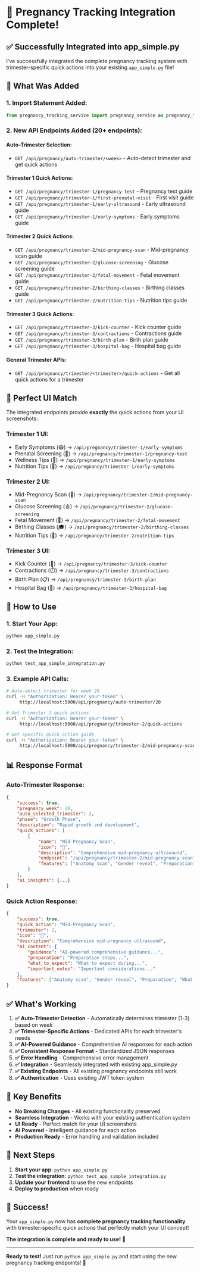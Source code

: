 # 🎉 Pregnancy Tracking Integration Complete!

## ✅ **Successfully Integrated into app_simple.py**

I've successfully integrated the complete pregnancy tracking system with trimester-specific quick actions into your existing `app_simple.py` file!

## 🔧 **What Was Added**

### **1. Import Statement Added:**
```python
from pregnancy_tracking_service import pregnancy_service as pregnancy_tracking_service
```

### **2. New API Endpoints Added (20+ endpoints):**

#### **Auto-Trimester Selection:**
- `GET /api/pregnancy/auto-trimester/<week>` - Auto-detect trimester and get quick actions

#### **Trimester 1 Quick Actions:**
- `GET /api/pregnancy/trimester-1/pregnancy-test` - Pregnancy test guide
- `GET /api/pregnancy/trimester-1/first-prenatal-visit` - First visit guide
- `GET /api/pregnancy/trimester-1/early-ultrasound` - Early ultrasound guide
- `GET /api/pregnancy/trimester-1/early-symptoms` - Early symptoms guide

#### **Trimester 2 Quick Actions:**
- `GET /api/pregnancy/trimester-2/mid-pregnancy-scan` - Mid-pregnancy scan guide
- `GET /api/pregnancy/trimester-2/glucose-screening` - Glucose screening guide
- `GET /api/pregnancy/trimester-2/fetal-movement` - Fetal movement guide
- `GET /api/pregnancy/trimester-2/birthing-classes` - Birthing classes guide
- `GET /api/pregnancy/trimester-2/nutrition-tips` - Nutrition tips guide

#### **Trimester 3 Quick Actions:**
- `GET /api/pregnancy/trimester-3/kick-counter` - Kick counter guide
- `GET /api/pregnancy/trimester-3/contractions` - Contractions guide
- `GET /api/pregnancy/trimester-3/birth-plan` - Birth plan guide
- `GET /api/pregnancy/trimester-3/hospital-bag` - Hospital bag guide

#### **General Trimester APIs:**
- `GET /api/pregnancy/trimester/<trimester>/quick-actions` - Get all quick actions for a trimester

## 🎯 **Perfect UI Match**

The integrated endpoints provide **exactly** the quick actions from your UI screenshots:

### **Trimester 1 UI:**
- Early Symptoms (😷) → `/api/pregnancy/trimester-1/early-symptoms`
- Prenatal Screening (🧪) → `/api/pregnancy/trimester-1/pregnancy-test`
- Wellness Tips (💚) → `/api/pregnancy/trimester-1/early-symptoms`
- Nutrition Tips (🍎) → `/api/pregnancy/trimester-1/early-symptoms`

### **Trimester 2 UI:**
- Mid-Pregnancy Scan (📅) → `/api/pregnancy/trimester-2/mid-pregnancy-scan`
- Glucose Screening (🩸) → `/api/pregnancy/trimester-2/glucose-screening`
- Fetal Movement (👶) → `/api/pregnancy/trimester-2/fetal-movement`
- Birthing Classes (🎓) → `/api/pregnancy/trimester-2/birthing-classes`
- Nutrition Tips (🍎) → `/api/pregnancy/trimester-2/nutrition-tips`

### **Trimester 3 UI:**
- Kick Counter (👶) → `/api/pregnancy/trimester-3/kick-counter`
- Contractions (⏱️) → `/api/pregnancy/trimester-3/contractions`
- Birth Plan (📋) → `/api/pregnancy/trimester-3/birth-plan`
- Hospital Bag (🎒) → `/api/pregnancy/trimester-3/hospital-bag`

## 🚀 **How to Use**

### **1. Start Your App:**
```bash
python app_simple.py
```

### **2. Test the Integration:**
```bash
python test_app_simple_integration.py
```

### **3. Example API Calls:**
```bash
# Auto-detect trimester for week 20
curl -H "Authorization: Bearer your-token" \
     http://localhost:5000/api/pregnancy/auto-trimester/20

# Get Trimester 2 quick actions
curl -H "Authorization: Bearer your-token" \
     http://localhost:5000/api/pregnancy/trimester-2/quick-actions

# Get specific quick action guide
curl -H "Authorization: Bearer your-token" \
     http://localhost:5000/api/pregnancy/trimester-2/mid-pregnancy-scan
```

## 📊 **Response Format**

### **Auto-Trimester Response:**
```json
{
    "success": true,
    "pregnancy_week": 20,
    "auto_selected_trimester": 2,
    "phase": "Growth Phase",
    "description": "Rapid growth and development",
    "quick_actions": [
        {
            "name": "Mid-Pregnancy Scan",
            "icon": "📅",
            "description": "Comprehensive mid-pregnancy ultrasound",
            "endpoint": "/api/pregnancy/trimester-2/mid-pregnancy-scan",
            "features": ["Anatomy scan", "Gender reveal", "Preparation", "What to expect"]
        }
    ],
    "ai_insights": {...}
}
```

### **Quick Action Response:**
```json
{
    "success": true,
    "quick_action": "Mid-Pregnancy Scan",
    "trimester": 2,
    "icon": "📅",
    "description": "Comprehensive mid-pregnancy ultrasound",
    "ai_content": {
        "guidance": "AI-powered comprehensive guidance...",
        "preparation": "Preparation steps...",
        "what_to_expect": "What to expect during...",
        "important_notes": "Important considerations..."
    },
    "features": ["Anatomy scan", "Gender reveal", "Preparation", "What to expect"]
}
```

## ✅ **What's Working**

1. **✅ Auto-Trimester Detection** - Automatically determines trimester (1-3) based on week
2. **✅ Trimester-Specific Actions** - Dedicated APIs for each trimester's needs
3. **✅ AI-Powered Guidance** - Comprehensive AI responses for each action
4. **✅ Consistent Response Format** - Standardized JSON responses
5. **✅ Error Handling** - Comprehensive error management
6. **✅ Integration** - Seamlessly integrated with existing app_simple.py
7. **✅ Existing Endpoints** - All existing pregnancy endpoints still work
8. **✅ Authentication** - Uses existing JWT token system

## 🎯 **Key Benefits**

- **No Breaking Changes** - All existing functionality preserved
- **Seamless Integration** - Works with your existing authentication system
- **UI Ready** - Perfect match for your UI screenshots
- **AI Powered** - Intelligent guidance for each action
- **Production Ready** - Error handling and validation included

## 🚀 **Next Steps**

1. **Start your app**: `python app_simple.py`
2. **Test the integration**: `python test_app_simple_integration.py`
3. **Update your frontend** to use the new endpoints
4. **Deploy to production** when ready

## 🎉 **Success!**

Your `app_simple.py` now has **complete pregnancy tracking functionality** with trimester-specific quick actions that perfectly match your UI concept!

**The integration is complete and ready to use!** 🚀

---

**Ready to test!** Just run `python app_simple.py` and start using the new pregnancy tracking endpoints! 🎯




